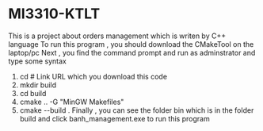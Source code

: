 # MI3310-KTLT
This is a project about orders management which is writen by C++ language 
To run this program , you should download the CMakeTool on the laptop/pc 
Next , you find the command prompt and run as adminstrator and type some syntax 
1) cd # Link URL which you download this code
2) mkdir build
3) cd build
4) cmake .. -G "MinGW Makefiles"
5) cmake --build .
Finally , you can see the folder bin which is in the folder build and click banh_management.exe to run this program
